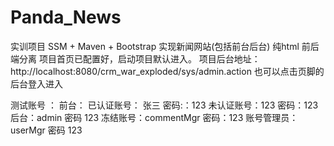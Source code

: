 # Panda_News
实训项目 SSM + Maven + Bootstrap 实现新闻网站(包括前台后台)  纯html 前后端分离
项目首页已配置好，启动项目默认进入。
项目后台地址：http://localhost:8080/crm_war_exploded/sys/admin.action
也可以点击页脚的后台登入进入

测试账号 ：
前台： 已认证账号： 张三 密码:：123   未认证账号：123  密码：123
后台：admin 密码 123  冻结账号：commentMgr  密码：123
    账号管理员：userMgr  密码 123 
